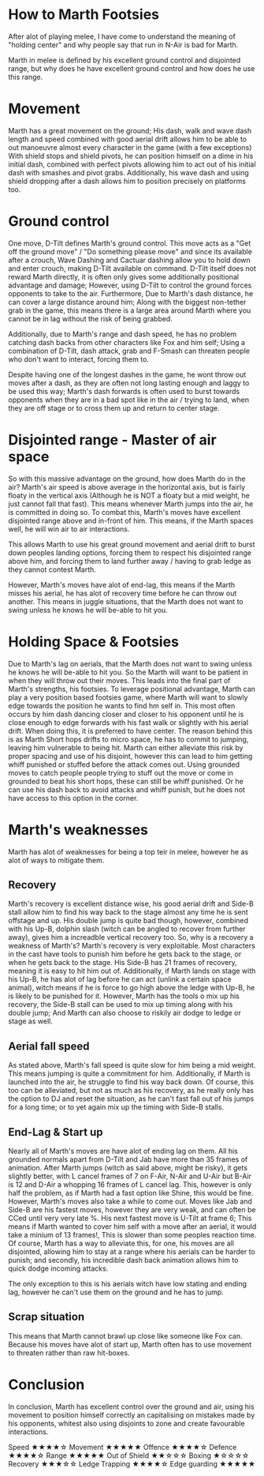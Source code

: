 # How to Marth Footsies
After alot of playing melee, I have come to understand the meaning of "holding center" and why people say that run in N-Air is bad for Marth.

Marth in melee is defined by his excellent ground control and disjointed range, but why does he have excellent ground control and how does he use this range.

# Movement
Marth has a great movement on the ground; His dash, walk and wave dash length and speed combined with good aerial drift allows him to be able to out manoeuvre almost every character in the game (with a few exceptions)
With shield stops and shield pivots, he can position himself on a dime in his initial dash, combined with perfect pivots allowing him to act out of his initial dash with smashes and pivot grabs.
Additionally, his wave dash and using shield dropping after a dash allows him to position precisely on platforms too.

# Ground control
One move, D-Tilt defines Marth's ground control.
This move acts as a "Get off the ground move" / "Do something please move" and since its available after a crouch, Wave Dashing and Cactuar dashing allow you to hold down and enter crouch, making D-Tilt available on command.
D-Tilt itself does not reward Marth directly, it is often only gives some additionally positional advantage and damage; However, using D-Tilt to control the ground forces opponents to take to the air.
Furthermore, Due to Marth's dash distance, he can cover a large distance around him; Along with the biggest non-tether grab in the game, this means there is a large area around Marth where you cannot be in lag without the risk of being grabbed.

Additionally, due to Marth's range and dash speed, he has no problem catching dash backs from other characters like Fox and him self; Using a combination of D-Tilt, dash attack, grab and F-Smash can threaten people who don't want to interact, forcing them to.

Despite having one of the longest dashes in the game, he wont throw out moves after a dash, as they are often not long lasting enough and laggy to be used this way; Marth's dash forwards is often used to burst towards opponents when they are in a bad spot like in the air / trying to land, when they are off stage or to cross them up and return to center stage.

# Disjointed range - Master of air space
So with this massive advantage on the ground, how does Marth do in the air?
Marth's air speed is above average in the horizontal axis, but is fairly floaty in the vertical axis (Although he is NOT a floaty but a mid weight, he just cannot fall that fast).
This means whenever Marth jumps into the air, he is committed in doing so.
To combat this, Marth's moves have excellent disjointed range above and in-front of him.
This means, if the Marth spaces well, he will win air to air interactions.

This allows Marth to use his great ground movement and aerial drift to burst down peoples landing options, forcing them to respect his disjointed range above him, and forcing them to land further away / having to grab ledge as they cannot contest Marth.

However, Marth's moves have alot of end-lag, this means if the Marth misses his aerial, he has alot of recovery time before he can throw out another. This means in juggle situations, that the Marth does not want to swing unless he knows he will be-able to hit you.

# Holding Space & Footsies
Due to Marth's lag on aerials, that the Marth does not want to swing unless he knows he will be-able to hit you.
So the Marth will want to be patient in when they will throw out their moves.
This leads into the final part of Marth's strengths, his footsies. To leverage positional advantage, Marth can play a very position based footsies game, where Marth will want to slowly edge towards the position he wants to find hm self in.
This most often occurs by him dash dancing closer and closer to his opponent until he is close enough to edge forwards with his fast walk or slightly with his aerial drift.
When doing this, it is preferred to have center.
The reason behind this is as Marth Short hops drifts to micro space, he has to commit to jumping, leaving him vulnerable to being hit.
Marth can either alleviate this risk by proper spacing and use of his disjoint, however this can lead to him getting whiff punished or stuffed before the attack comes out.
Using grounded moves to catch people people trying to stuff out the move or come in grounded to beat his short hops, these can still be whiff punished.
Or he can use his dash back to avoid attacks and whiff punish, but he does not have access to this option in the corner.

# Marth's weaknesses
Marth has alot of weaknesses for being a top teir in melee, however he as alot of ways to mitigate them.

## Recovery
Marth's recovery is excellent distance wise, his good aerial drift and Side-B stall allow him to find his way back to the stage almost any time he is sent offstage and up.
His double jump is quite bad though, however, combined with his Up-B, dolphin slash (witch can be angled to recover from further away), gives him a increadble vertical recovery too.
So, why is a recovery a weakness of Marth's?
Marth's recovery is very exploitable. Most characters in the cast have tools to punish him before he gets back to the stage, or when he gets back to the stage. His Side-B has 21 frames of recovery, meaning it is easy to hit him out of.
Additionally, if Marth lands on stage with his Up-B, he has alot of lag before he can act (unlink a certain space animal), witch means if he is force to go high above the ledge with Up-B, he is likely to be punished for it.
However, Marth has the tools o mix up his recovery, the Side-B stall can be used to mix up timing along with his double jump; And Marth can also choose to riskily air dodge to ledge or stage as well.

## Aerial fall speed
As stated above, Marth's fall speed is quite slow for him being a mid weight.
This means jumping is quite a commitment for him.
Additionally, if Marth is launched into the air, he struggle to find his way back down.
Of course, this too can be alleviated, but not as much as his recovery, as he really only has the option to DJ and reset the situation, as he can't fast fall out of his jumps for a long time; or to yet again mix up the timing with Side-B stalls.

## End-Lag & Start up
Nearly all of Marth's moves are have alot of ending lag on them.
All his grounded normals apart from D-Tilt and Jab have more than 35 frames of animation.
After Marth jumps (witch as said above, might be risky), it gets slightly better, with L cancel frames of 7 on F-Air, N-Air and U-Air but B-Air is 12 and D-Air a whopping 16 frames of L cancel lag.
This, however is only half the problem, as if Marth had a fast option like Shine, this would be fine. However, Marth's moves also take a while to come out.
Moves like Jab and Side-B are his fastest moves, however they are very weak, and can often be CCed until very very late %. His next fastest move is U-Tilt at frame 6; This means if Marth wanted to cover him self with a move after an aerial, it would take a minium of 13 frames!, This is slower than some peoples reaction time.
Of course, Marth has a way to alleviate this, for one, his moves are all disjointed, allowing him to stay at a range where his aerials can be harder to punish; and secondly, his incredible dash back animation allows him to quick dodge incoming attacks.

The only exception to this is his aerials witch have low stating and ending lag, however he can't use them on the ground and he has to jump.

## Scrap situation
This means that Marth cannot brawl up close like someone like Fox can.
Because his moves have alot of start up, Marth often has to use movement to threaten rather than raw hit-boxes.

# Conclusion
In conclusion, Marth has excellent control over the ground and air, using his movement to position himself correctly an capitalising on mistakes made by his opponents, whitest also using disjoints to zone and create favourable interactions.

Speed			★★★★☆
Movement		★★★★★
Offence			★★★★☆
Defence			★★★★☆
Range			★★★★★
Out of Shield	★★☆☆☆
Boxing			★☆☆☆☆
Recovery		★★★☆☆
Ledge Trapping	★★★★☆
Edge guarding	★★★★★
